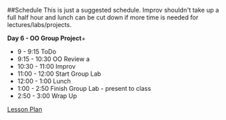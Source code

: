 

##Schedule
This is just a suggested schedule. Improv shouldn't take up a full half hour and lunch can be cut down if more time is needed for lectures/labs/projects.

**Day 6 - OO Group Project**+
+ 9 - 9:15 ToDo
+ 9:15 - 10:30 OO Review a
+ 10:30 - 11:00 Improv
+ 11:00 - 12:00 Start Group Lab
+ 12:00 - 1:00 Lunch
+ 1:00 - 2:50 Finish Group Lab - present to class
+ 2:50 - 3:00 Wrap Up

[Lesson Plan](https://docs.google.com/a/flatironschool.com/document/d/1YA0fPctqq2PdkEgV454kVCOKn2FHsyVit9utqNSuz6A/edit)
